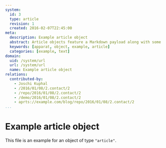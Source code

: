 ```yaml
---
system:
  id: 3
  type: article
  revision: 1
  created: 2016-02-07T22:45:00
meta:
  description: Example article object
  abstract: Article objects feature a Markdown payload along with some custom properties
  keywords: [apparat, object, example, article]
  categories: [example, text]
domain:
  uid: /system/url
  url: /system/url
  name: Example article object
relations:
  contributed-by:
    - Joschi Kuphal
    - /2016/01/08/2.contact/2
    - /repo/2016/01/08/2.contact/2
    - /demo/2016/01/08/2.contact/2
    - aprts://example.com/blog/repo/2016/01/08/2.contact/2
...
```

# Example article object

This file is an example for an object of type `"article"`.
